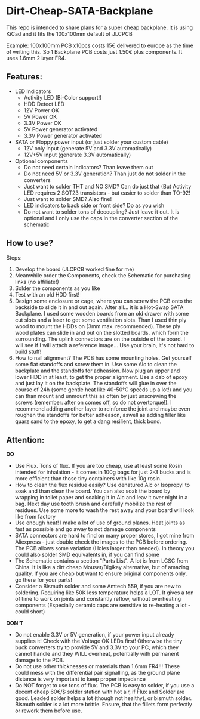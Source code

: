 # Dirt-Cheap-SATA-Backplane
This repo is intended to share plans for a super cheap backplane. It is using KiCad and it fits the 100x100mm default of JLCPCB

Example: 100x100mm PCB x10pcs costs 15€ delivered to europe as the time of writing this. So 1 Backplane PCB costs just 1.50€ plus components. It uses 1.6mm 2 layer FR4.

## Features:
- LED Indicators
  - Activity LED (Bi-Color support!)
  - HDD Detect LED
  - 12V Power OK
  - 5V Power OK
  - 3.3V Power OK
  - 5V Power generator activated
  - 3.3V Power generator activated
- SATA or Floppy power input (or just solder your custom cable)
  - 12V only input (generate 5V and 3.3V automatically)
  - 12V+5V input (generate 3.3V automatically)
- Optional components
  - Do not need certain Indicators? Than leave them out
  - Do not need 5V or 3.3V generation? Than just do not solder in the converters
  - Just want to solder THT and NO SMD? Can do just that (But Activity LED requires 2 SOT23 transistors - but easier to solder than TO-92!
  - Just want to solder SMD? Also fine!
  - LED indicators to back side or front side? Do as you wish
  - Do not want to solder tons of decoupling? Just leave it out. It is optional and I only use the caps in the converter section of the schematic 

## How to use?
Steps:
1. Develop the board (JLCPCB worked fine for me)
2. Meanwhile order the Components, check the Schematic for purchasing links (no affiliate!)
3. Solder the components as you like
4. Test with an old HDD first!
5. Design some enclosure or cage, where you can screw the PCB onto the backside to slide it in and out again. After all... it is a Hot-Swap SATA Backplane. I used some wooden boards from an old drawer with some cut slots and a laser to get some ventilation slots. Than I used thin ply wood to mount the HDDs on (3mm max. recommended). These ply wood plates can slide in and out on the slotted boards, which form the surrounding. The uplink connectors are on the outside of the board. I will see if I will attach a reference image... Use your brain, it's not hard to build stuff!
6. How to nail alignment? The PCB has some mounting holes. Get yourself some flat standoffs and screw them in. Use some Alc to clean the backplate and the standoffs for adheasion. Now plug an upper and lower HDD in at least, to get the proper alignment. Use a dab of epoxy and just lay it on the backplate. The standoffs will glue in over the course of 24h (some gentle heat like 40-50°C speeds up a lot!) and you can than mount and unmount this as often by just unscrewing the screws (remember: after on comes off, so do not overtorque!). I recommend adding another layer to reinforce the joint and maybe even roughen the standoffs for better adheason, aswell as adding filler like quarz sand to the epoxy, to get a dang resilient, thick bond.

## Attention:
**DO**
- Use Flux. Tons of flux. If you are too cheap, use at least some Rosin intended for inhalation - it comes in 100g bags for just 2-3 bucks and is more efficient than those tiny containers with like 10g rosin.
- How to clean the flux residue easily? Use denatured Alc or Isopropyl to soak and than clean the board. You can also soak the board by wrapping in toilet paper and soaking it in Alc and leav it over night in a bag. Next day use tooth brush and carefully mobilize the rest of residues. Use some more to wash the rest away and your board will look like from factory
- Use enough heat! I make a lot of use of ground planes. Heat joints as fast as possible and go away to not damage components
- SATA connectors are hard to find on many proper stores, I got mine from Aliexpress - just double check the images to the PCB before ordering. The PCB allows some variation (Holes larger than needed). In theory you could also solder SMD equivalents in, if you can find some
- The Schematic contains a section "Parts List". A lot is from LCSC from China. It is like a dirt cheap Mouser/Digikey alternative, but of amazing quality. If you are cheap but want to ensure original components only, go there for your parts!
- Consider a Bismuth solder and some Amtech 559, if you are new to soldering. Requiring like 50K less temperature helps a LOT. It gives a ton of time to work on joints and constantly reflow, without overheating components (Especially ceramic caps are sensitive to re-heating a lot - could short)

**DON'T**
- Do not enable 3.3V or 5V generation, if your power input already supplies it! Check with the Voltage OK LEDs first! Otherwise the tiny buck converters try to provide 5V and 3.3V to your PC, which they cannot handle and they WILL overheat, potentially with permanent damage to the PCB.
- Do not use other thicknesses or materials than 1.6mm FR4!!! These could mess with the differential pair signalling, as the ground plane distance is very important to keep proper impedance
- Do NOT forget to use tons of flux. The PCB is easy to solder, if you use a decent cheap 60€/$ solder station with hot air, if Flux and Solder are good. Leaded solder helps a lot (though not healthy), or bismuth solder. Bismuth solder is a lot more brittle. Ensure, that the fillets form perfectly or rework them before use.
